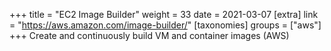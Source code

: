 +++
title = "EC2 Image Builder"
weight = 33
date = 2021-03-07
[extra]
link = "https://aws.amazon.com/image-builder/"
[taxonomies]
groups = ["aws"]
+++
Create and continuously build VM and container images (AWS)

